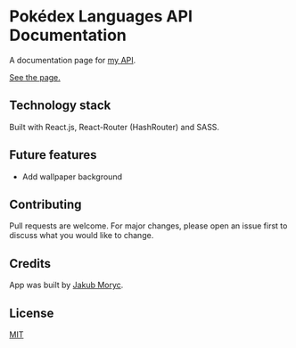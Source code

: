 # Pokédex Languages API Documentation

A documentation page for [my API](https://github.com/jakubmoryc/pokedex-languages-api).

[See the page.](https://jakubmoryc.github.io/pokedex-languages-api-docs/#/)

## Technology stack

Built with React.js, React-Router (HashRouter) and SASS.

## Future features

- Add wallpaper background

## Contributing
Pull requests are welcome. For major changes, please open an issue first to discuss what you would like to change.

## Credits

App was built by [Jakub Moryc](https://jakubmoryc.github.io/).

## License
[MIT](https://choosealicense.com/licenses/mit/)